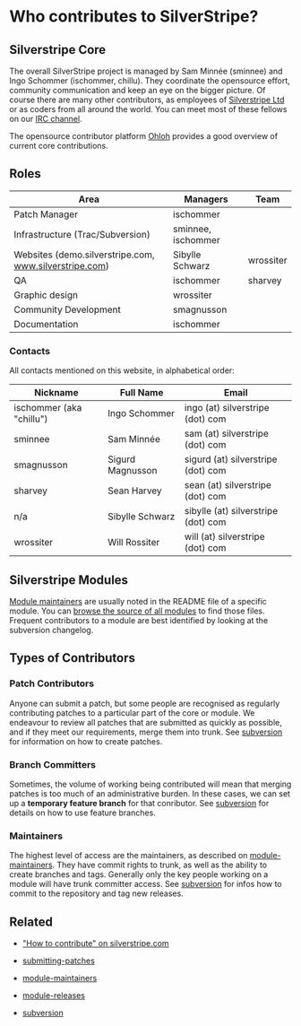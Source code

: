 # Who contributes to SilverStripe?

## Silverstripe Core

The overall SilverStripe project is managed by Sam Minnée (sminnee) and Ingo Schommer (ischommer, chillu).
They coordinate the opensource effort, community communication and keep an eye on the bigger picture. Of course there
are many other contributors, as employees of [Silverstripe Ltd](http://silverstripe.com/company) or as coders from all
around the world. You can meet most of these fellows on our [IRC channel](http://silverstripe.org/irc-channel/).

The opensource contributor platform [Ohloh](http://www.ohloh.net/projects/silverstripe) provides a good overview of
current core contributions.

## Roles

 | Area                                                   | Managers           | Team      | 
 | ----                                                   | --------           | ----      | 
 | Patch Manager                                          | ischommer          |           | 
 | Infrastructure (Trac/Subversion)                       | sminnee, ischommer |           | 
 | Websites (demo.silverstripe.com, www.silverstripe.com) | Sibylle Schwarz    | wrossiter | 
 | QA                                                     | ischommer          | sharvey   | 
 | Graphic design                                         | wrossiter          |           | 
 | Community Development                                  | smagnusson         |           | 
 | Documentation                                          | ischommer          |           | 

### Contacts

All contacts mentioned on this website, in alphabetical order:

 | Nickname                 | Full Name        | Email                               | 
 | --------                 | ---------        | -----                               | 
 | ischommer (aka "chillu") | Ingo Schommer    | ingo (at) silverstripe (dot) com    | 
 | sminnee                  | Sam Minnée      | sam (at) silverstripe (dot) com     | 
 | smagnusson               | Sigurd Magnusson | sigurd (at) silverstripe (dot) com  | 
 | sharvey                  | Sean Harvey      | sean (at) silverstripe (dot) com    | 
 | n/a                      | Sibylle Schwarz  | sibylle (at) silverstripe (dot) com | 
 | wrossiter                | Will Rossiter    | will (at) silverstripe (dot) com    | 

## Silverstripe Modules

[Module maintainers](module-maintainers) are usually noted in the README file of a specific module. You can [browse the
source of all modules](http://open.silverstripe.com/browser/modules) to find those files. Frequent contributors to a
module are best identified by looking at the subversion changelog.

## Types of Contributors

### Patch Contributors
Anyone can submit a patch, but some people are recognised as regularly contributing patches to a particular part of the
core or module.  We endeavour to review all patches that are submitted as quickly as possible, and if they meet our
requirements, merge them into trunk. See [subversion](subversion) for information on how to create patches.

### Branch Committers

Sometimes, the volume of working being contributed will mean that merging patches is too much of an administrative
burden.  In these cases, we can set up a **temporary feature branch** for that conributor. See [subversion](subversion)
for details on how to use feature branches.

### Maintainers

The highest level of access are the maintainers, as described on [module-maintainers](module-maintainers).  They have
commit rights to trunk, as well as the ability to create branches and tags.  Generally only the key people working on a
module will have trunk committer access. See [subversion](subversion) for infos how to commit to the repository and tag
new releases.

## Related

*  ["How to contribute" on silverstripe.com](http://www.silverstripe.com/how-to-contribute/)

*  [submitting-patches](submitting-patches)

*  [module-maintainers](module-maintainers)

*  [module-releases](module-releases)

*  [subversion](subversion)

